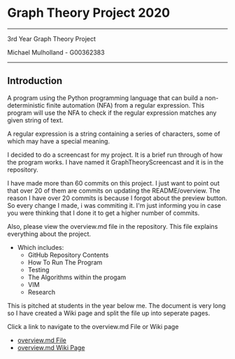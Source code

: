 # **Graph Theory Project 2020**
<hr>
<p>3rd Year Graph Theory Project</P>
Michael Mulholland - G00362383

<hr>

## **Introduction**
<p>A program using the Python programming language that can build a non-deterministic finite automation (NFA) from a regular expression. This program will use the NFA to check if the regular expression matches any given string of text.<p>
  
<p>A regular expression is a string containing a series of characters, some of which may have a special meaning. <p>
	
<p>I decided to do a screencast for my project. It is a brief run through of how the program works. I have named it GraphTheoryScreencast and it is in the repository.</p>
	
<p>I have made more than 60 commits on this project. I just want to point out that over 20 of them are commits on updating the README/overview. The reason I have over 20 commits is because I forgot about the preview button. So every change I made, i was commiting it. I'm just informing you in case you were thinking that I done it to get a higher number of commits.</p>

<p>Also, please view the overview.md file in the repository. This file explains everything about the project.</p> 

* Which includes:
	* GitHub Repository Contents
	* How To Run The Program
	* Testing
	* The Algorithms within the progam
	* VIM
	* Research

<p>This is pitched at students in the year below me. The document is very long so I have created a Wiki page and split the file up into seperate pages.</p>

<p>Click a link to navigate to the overview.md File or Wiki page</p>

* [overview.md File](https://github.com/G00362383/Graph-Theory-Project/blob/master/overview.md)
* [overview.md Wiki Page](https://github.com/G00362383/Graph-Theory-Project/wiki)


